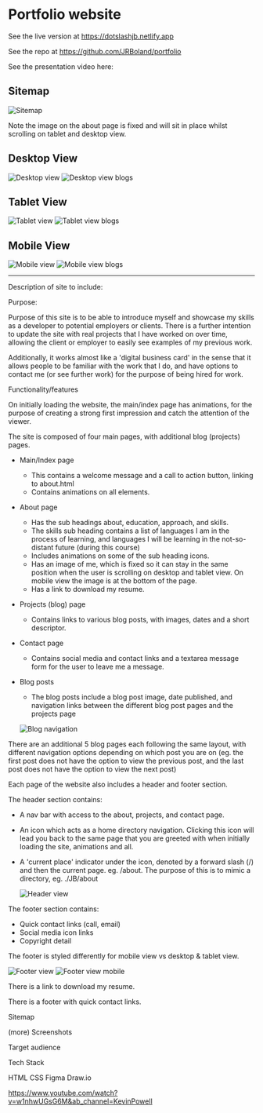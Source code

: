 # Portfolio website 

See the live version at https://dotslashjb.netlify.app

See the repo at https://github.com/JRBoland/portfolio

See the presentation video here:

## Sitemap
![Sitemap](./readme-images/sitemap.png)

Note the image on the about page is fixed and will sit in place whilst scrolling on tablet and desktop view.

## Desktop View
![Desktop view](./readme-images/desktop_view.png)
![Desktop view blogs](./readme-images/desktop_view_blogs.png)

## Tablet View

![Tablet view](./readme-images/tablet_view.png)
![Tablet view blogs](./readme-images/tablet_view_blogs.png)

## Mobile View
![Mobile view](./readme-images/mobile_view.png)
![Mobile view blogs](./readme-images/mobile_view_blogs.png)





______

Description of site to include:

Purpose:

Purpose of this site is to be able to introduce myself and showcase my skills as a developer to potential employers or clients. There is a further intention to update the site with real projects that I have worked on over time, allowing the client or employer to easily see examples of my previous work. 

Additionally, it works almost like a 'digital business card' in the sense that it allows people to be familiar with the work that I do, and have options to contact me (or see further work) for the purpose of being hired for work.

Functionality/features

On initially loading the website, the main/index page has animations, for the purpose of creating a strong first impression and catch the attention of the viewer.

The site is composed of four main pages, with additional blog (projects) pages. 

- Main/Index page
    - This contains a welcome message and a call to action button, linking to about.html
    - Contains animations on all elements.
- About page
    - Has the sub headings about, education, approach, and skills.
    - The skills sub heading contains a list of languages I am in the process of learning, and languages I will be learning in the not-so-distant future (during this course)
    - Includes animations on some of the sub heading icons.
    - Has an image of me, which is fixed so it can stay in the same position when the user is scrolling on desktop and tablet view. On mobile view the image is at the bottom of the page.
    - Has a link to download my resume.
- Projects (blog) page
    - Contains links to various blog posts, with images, dates and a short descriptor.
- Contact page
    - Contains social media and contact links and a textarea message form for the user to leave me a message.

- Blog posts
    - The blog posts include a blog post image, date published, and navigation links between the different blog post pages and the projects page

    ![Blog navigation](./readme-images/blog_navigation.png)

There are an additional 5 blog pages each following the same layout, with different navigation options depending on which post you are on (eg. the first post does not have the option to view the previous post, and the last post does not have the option to view the next post)

Each page of the website also includes a header and footer section.

The header section contains:
- A nav bar with access to the about, projects, and contact page.
- An icon which acts as a home directory navigation. Clicking this icon will lead you back to the same page that you are greeted with when initially loading the site, animations and all.
- A 'current place' indicator under the icon, denoted by a forward slash (/) and then the current page. eg. /about. The purpose of this is to mimic a directory, eg. ./JB/about

   ![Header view](./readme-images/header_view.png)

The footer section contains:
- Quick contact links (call, email)
- Social media icon links
- Copyright detail

The footer is styled differently for mobile view vs desktop & tablet view.

![Footer view](./readme-images/footer_view.png)
![Footer view mobile](./readme-images/footer_view_mobile.png)





There is a link to download my resume.

There is a footer with quick contact links.



Sitemap


(more) Screenshots


Target audience


Tech Stack

HTML
CSS
Figma
Draw.io

https://www.youtube.com/watch?v=w1nhwUGsG6M&ab_channel=KevinPowell